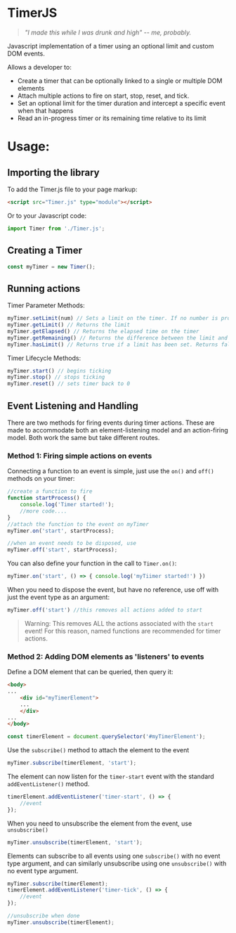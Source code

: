 # TimerJS
> *"I made this while I was drunk and high" -- me, probably.*

Javascript implementation of a timer using an optional limit and custom DOM events. <br />

Allows a developer to:
- Create a timer that can be optionally linked to a single or multiple DOM elements
- Attach multiple actions to fire on start, stop, reset, and tick.
- Set an optional limit for the timer duration and intercept a specific event when that happens
- Read an in-progress timer or its remaining time relative to its limit

# Usage:
## Importing the library
To add the Timer.js file to your page markup:

```html
<script src="Timer.js" type="module"></script>
```
Or to your Javascript code:
```js
import Timer from './Timer.js';
```

## Creating a Timer

```js
const myTimer = new Timer();
```

## Running actions

Timer Parameter Methods:
```js
myTimer.setLimit(num) // Sets a limit on the timer. If no number is provided, limit is unset.
myTimer.getLimit() // Returns the limit
myTimer.getElapsed() // Returns the elapsed time on the timer
myTimer.getRemaining() // Returns the difference between the limit and the elapsed time
myTimer.hasLimit() // Returns true if a limit has been set. Returns false otherwise.
```

Timer Lifecycle Methods:
```js
myTimer.start() // begins ticking
myTimer.stop() // stops ticking
myTimer.reset() // sets timer back to 0
```

## Event Listening and Handling

There are two methods for firing events during timer actions. These are made to accommodate both an element-listening model and an action-firing model. Both work the same but take different routes.

### Method 1: Firing simple actions on events

Connecting a function to an event is simple, just use the `on()` and `off()` methods on your timer:
```js
//create a function to fire
function startProcess() {
    console.log('Timer started!');
    //more code....
}
//attach the function to the event on myTimer
myTimer.on('start', startProcess);

//when an event needs to be disposed, use
myTimer.off('start', startProcess);
```

You can also define your function in the call to `Timer.on()`:
```js
myTimer.on('start', () => { console.log('myTiimer started!') })
```
When you need to dispose the event, but have no reference, use off with just the event type as an argument:
```js
myTimer.off('start') //this removes all actions added to start
```
> Warning: This removes ALL the actions associated with the `start` event! For this reason, named functions are recommended for timer actions.
> 
### Method 2: Adding DOM elements as 'listeners' to events

Define a DOM element that can be queried, then query it:
```html
<body>
...
    <div id="myTimerElement">
    ...
    </div>
...
</body>
```
```js
const timerElement = document.querySelector('#myTimerElement');
```

Use the `subscribe()` method to attach the element to the event

```js
myTimer.subscribe(timerElement, 'start');
```

The element can now listen for the `timer-start` event with the standard `addEventListener()` method.
```js
timerElement.addEventListener('timer-start', () => {
    //event
});
```

When you need to unsubscribe the element from the event, use `unsubscribe()`
```js
myTimer.unsubscribe(timerElement, 'start');
```

Elements can subscribe to all events using one `subscribe()` with no event type argument, and can similarly unsubscribe using one `unsubscribe()` with no event type argument.
```js
myTimer.subscribe(timerElement);
timerElement.addEventListener('timer-tick', () => {
    //event
});

//unsubscribe when done
myTimer.unsubscribe(timerElement);
```